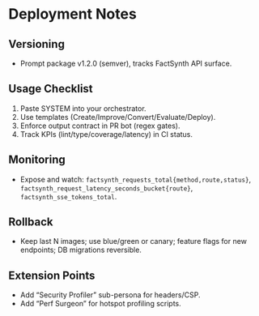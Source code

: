 # Deployment Notes

## Versioning
* Prompt package v1.2.0 (semver), tracks FactSynth API surface.

## Usage Checklist
1. Paste SYSTEM into your orchestrator.
2. Use templates (Create/Improve/Convert/Evaluate/Deploy).
3. Enforce output contract in PR bot (regex gates).
4. Track KPIs (lint/type/coverage/latency) in CI status.

## Monitoring
* Expose and watch: `factsynth_requests_total{method,route,status}`, `factsynth_request_latency_seconds_bucket{route}`, `factsynth_sse_tokens_total`.

## Rollback
* Keep last N images; use blue/green or canary; feature flags for new endpoints; DB migrations reversible.

## Extension Points
* Add “Security Profiler” sub-persona for headers/CSP.
* Add “Perf Surgeon” for hotspot profiling scripts.
